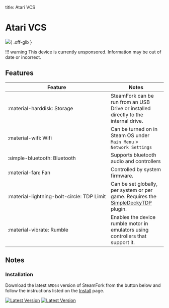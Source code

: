title: Atari VCS

<style>
  code {white-space: nowrap;}
  kbd {white-space: nowrap;}
  no-wrap {white-space: nowrap;}
</style>

# Atari VCS

![](../../_inc/images/devices/atari-vcs.png){ .off-glb }

!!! warning
    This device is currently unsponsored.
    Information may be out of date or incorrect.

## Features

| Feature | Notes |
| -- | -- |
| <no-wrap>:material-harddisk: Storage</no-wrap> | SteamFork can be run from an USB Drive or installed directly to the internal drive.
| <no-wrap>:material-wifi: Wifi</no-wrap> | Can be turned on in Steam OS under `Main Menu` > `Network Settings` |
| <no-wrap>:simple-bluetooth: Bluetooth</no-wrap> | Supports bluetooth audio and controllers |
| <no-wrap>:material-fan: Fan</no-wrap> | Controlled by system firmware. |
| <no-wrap>:material-lightning-bolt-circle: TDP Limit</no-wrap> | Can be set globally, per system or per game. Requires the [SimpleDeckyTDP](https://github.com/SteamFork/SimpleDeckyTDP) plugin.|
| <no-wrap>:material-vibrate: Rumble</no-wrap> | Enables the device rumble motor in emulators using controllers that support it. |

## Notes

### Installation

Download the latest `AMD64` version of SteamFork from the button below and follow the instructions listed on the [Install](../../../play/install/) page.

[![Latest Version](https://img.shields.io/github/release/SteamFork/distribution.svg?labelColor=111111&color=5998FF&label=Latest&style=flat#only-light)](https://github.com/SteamFork/distribution/releases/latest)
[![Latest Version](https://img.shields.io/github/release/SteamFork/distribution.svg?labelColor=dddddd&color=5998FF&label=Latest&style=flat#only-dark)](https://github.com/SteamFork/distribution/releases/latest)
